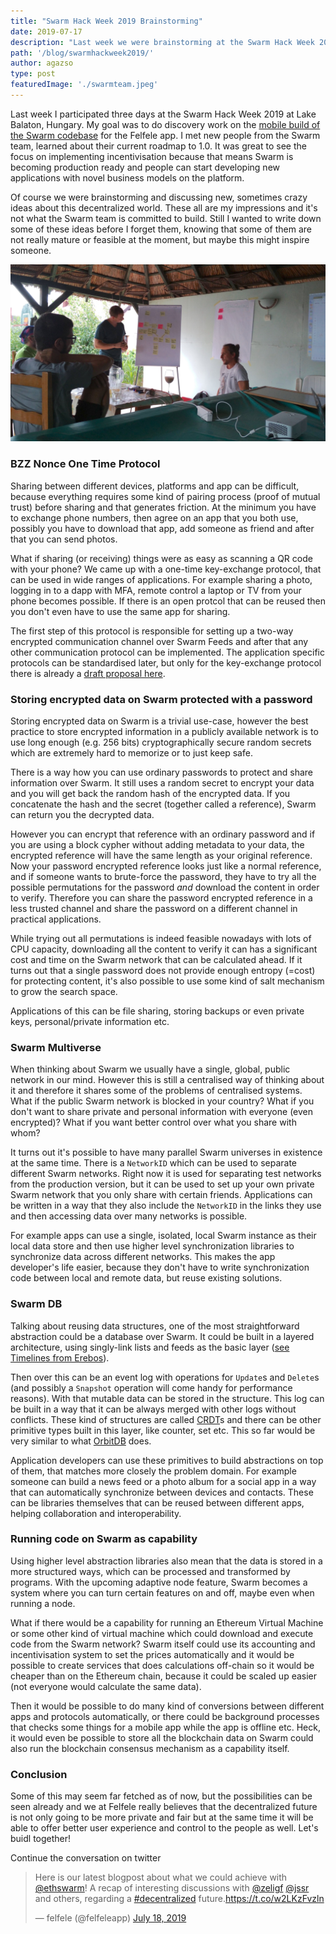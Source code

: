 ```yaml
---
title: "Swarm Hack Week 2019 Brainstorming"
date: 2019-07-17
description: "Last week we were brainstorming at the Swarm Hack Week 2019 at Lake Balaton, Hungary. Here is a recap of some of the less crazy ideas that we discussed."
path: '/blog/swarmhackweek2019/'
author: agazso
type: post
featuredImage: './swarmteam.jpeg'
---
```


Last week I participated three days at the Swarm Hack Week 2019 at Lake Balaton, Hungary. My goal was to do discovery work on the [mobile build of the Swarm codebase](https://github.com/ethersphere/user-stories/issues/27) for the Felfele app. I met new people from the Swarm team, learned about their current roadmap to 1.0. It was great to see the focus on implementing incentivisation because that means Swarm is becoming production ready and people can start developing new applications with novel business models on the platform.

Of course we were brainstorming and discussing new, sometimes crazy ideas about this decentralized world. These all are my impressions and it's not what the Swarm team is committed to build. Still I wanted to write down some of these ideas before I forget them, knowing that some of them are not really mature or feasible at the moment, but maybe this might inspire someone.

![](./swarmteam.jpeg)

### BZZ Nonce One Time Protocol

Sharing between different devices, platforms and app can be difficult, because everything requires some kind of pairing process (proof of mutual trust) before sharing and that generates friction. At the minimum you have to exchange phone numbers, then agree on an app that you both use, possibly you have to download that app, add someone as friend and after that you can send photos.

What if sharing (or receiving) things were as easy as scanning a QR code with your phone? We came up with a one-time key-exchange protocol, that can be used in wide ranges of applications. For example sharing a photo, logging in to a dapp with MFA, remote control a laptop or TV from your phone becomes possible. If there is an open protcol that can be reused then you don't even have to use the same app for sharing.

The first step of this protocol is responsible for setting up a two-way encrypted communication channel over Swarm Feeds and after that any other communication protocol can be implemented. The application specific protocols can be standardised later, but only for the key-exchange protocol there is already a [draft proposal here](https://github.com/felfele/felfele/issues/441).

### Storing encrypted data on Swarm protected with a password

Storing encrypted data on Swarm is a trivial use-case, however the best practice to store encrypted information in a publicly available network is to use long enough (e.g. 256 bits) cryptographically secure random secrets which are extremely hard to memorize or to just keep safe.

There is a way how you can use ordinary passwords to protect and share information over Swarm. It still uses a random secret to encrypt your data and you will get back the random hash of the encrypted data. If you concatenate the hash and the secret (together called a reference), Swarm can return you the decrypted data.

However you can encrypt that reference with an ordinary password and if you are using a block cypher without adding metadata to your data, the encrypted reference will have the same length as your original reference. Now your password encrypted reference looks just like a normal reference, and if someone wants to brute-force the password, they have to try all the possible permutations for the password _and_ download the content in order to verify. Therefore you can share the password encrypted reference in a less trusted channel and share the password on a different channel in practical applications.

While trying out all permutations is indeed feasible nowadays with lots of CPU capacity, downloading all the content to verify it can has a significant cost and time on the Swarm network that can be calculated ahead. If it turns out that a single password does not provide enough entropy (=cost) for protecting content, it's also possible to use some kind of salt mechanism to grow the search space.

Applications of this can be file sharing, storing backups or even private keys, personal/private information etc.

### Swarm Multiverse

When thinking about Swarm we usually have a single, global, public network in our mind. However this is still a centralised way of thinking about it and therefore it shares some of the problems of centralised systems. What if the public Swarm network is blocked in your country? What if you don't want to share private and personal information with everyone (even encrypted)? What if you want better control over what you share with whom?

It turns out it's possible to have many parallel Swarm universes in existence at the same time. There is a `NetworkID` which can be used to separate different Swarm networks. Right now it is used for separating test networks from the production version, but it can be used to set up your own private Swarm network that you only share with certain friends. Applications can be written in a way that they also include the `NetworkID` in the links they use and then accessing data over many networks is possible.

For example apps can use a single, isolated, local Swarm instance as their local data store and then use higher level synchronization libraries to synchronize data across different networks. This makes the app developer's life easier, because they don't have to write synchronization code between local and remote data, but reuse existing solutions.

### Swarm DB

Talking about reusing data structures, one of the most straightforward abstraction could be a database over Swarm. It could be built in a layered architecture, using singly-link lists and feeds as the basic layer ([see Timelines from Erebos](https://erebos.js.org/docs/timeline-spec)).

Then over this can be an event log with operations for `Update`s and `Delete`s (and possibly a `Snapshot` operation will come handy for performance reasons). With that mutable data can be stored in the structure. This log can be built in a way that it can be always merged with other logs without conflicts. These kind of structures are called [CRDT](https://en.wikipedia.org/wiki/Conflict-free_replicated_data_type)s and there can be other primitive types built in this layer, like counter, set etc. This so far would be very similar to what [OrbitDB](https://github.com/orbitdb/orbit-db) does.

Application developers can use these primitives to build abstractions on top of them, that matches more closely the problem domain. For example someone can build a news feed or a photo album for a social app in a way that can automatically synchronize between devices and contacts. These can be libraries themselves that can be reused between different apps, helping collaboration and interoperability.

### Running code on Swarm as capability

Using higher level abstraction libraries also mean that the data is stored in a more structured ways, which can be processed and transformed by programs. With the upcoming adaptive node feature, Swarm becomes a system where you can turn certain features on and off, maybe even when running a node.

What if there would be a capability for running an Ethereum Virtual Machine or some other kind of virtual machine which could download and execute code from the Swarm network? Swarm itself could use its accounting and incentivisation system to set the prices automatically and it would be possible to create services that does calculations off-chain so it would be cheaper than on the Ethereum chain, because it could be scaled up easier (not everyone would calculate the same data).

Then it would be possible to do many kind of conversions between different apps and protocols automatically, or there could be background processes that checks some things for a mobile app while the app is offline etc. Heck, it would even be possible to store all the blockchain data on Swarm could also run the blockchain consensus mechanism as a capability itself.

### Conclusion

Some of this may seem far fetched as of now, but the possibilities can be seen already and we at Felfele really believes that the decentralized future is not only going to be more private and fair but at the same time it will be able to offer better user experience and control to the people as well. Let's buidl together!

Continue the conversation on twitter

<blockquote class="twitter-tweet"><p lang="en" dir="ltr">Here is our latest blogpost about what we could achieve with <a href="https://twitter.com/ethswarm?ref_src=twsrc%5Etfw">@ethswarm</a>! A recap of interesting discussions with <a href="https://twitter.com/zeligf?ref_src=twsrc%5Etfw">@zeligf</a> <a href="https://twitter.com/jssr?ref_src=twsrc%5Etfw">@jssr</a> and others, regarding a <a href="https://twitter.com/hashtag/decentralized?src=hash&amp;ref_src=twsrc%5Etfw">#decentralized</a> future.<a href="https://t.co/w2LKzFvzln">https://t.co/w2LKzFvzln</a></p>&mdash; felfele (@felfeleapp) <a href="https://twitter.com/felfeleapp/status/1151872129278906368?ref_src=twsrc%5Etfw">July 18, 2019</a></blockquote>
